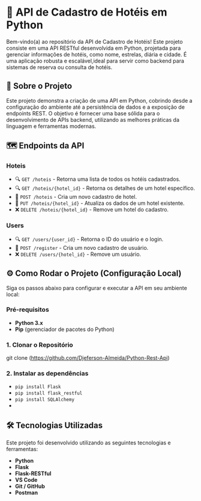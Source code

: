 # 🏨 API de Cadastro de Hotéis em Python

Bem-vindo(a) ao repositório da API de Cadastro de Hotéis! Este projeto consiste em uma API RESTful desenvolvida em Python, projetada para gerenciar informações de hotéis,
como nome, estrelas, diária e cidade. É uma aplicação robusta e escalável,ideal para servir como backend para sistemas de reserva ou consulta de hotéis.

## 🚀 Sobre o Projeto

Este projeto demonstra a criação de uma API em Python, cobrindo desde a configuração do ambiente até a persistência de dados e a exposição de endpoints REST. O objetivo é fornecer uma base sólida para o desenvolvimento de APIs backend, utilizando as melhores práticas da linguagem e ferramentas modernas.

## 🗺️ Endpoints da API

### Hoteis

* 🔍 `GET /hoteis` - Retorna uma lista de todos os hotéis cadastrados.
* 🔍 `GET /hoteis/{hotel_id}` - Retorna os detalhes de um hotel específico.
* 📝 `POST /hoteis` - Cria um novo cadastro de hotel.
* 🔄 `PUT /hoteis/{hotel_id}` - Atualiza os dados de um hotel existente.
* ❌ `DELETE /hoteis/{hotel_id}` - Remove um hotel do cadastro.

### Users

* 🔍 `GET /users/{user_id}` - Retorna o ID do usuário e o login.
* 📝 `POST /register` - Cria um novo cadastro de usuário.
* ❌ `DELETE /users/{hotel_id}` - Remove um usuário.

## ⚙️ Como Rodar o Projeto (Configuração Local)

Siga os passos abaixo para configurar e executar a API em seu ambiente local:

### Pré-requisitos
* **Python 3.x**
* **Pip** (gerenciador de pacotes do Python)

### 1. Clonar o Repositório
git clone (https://github.com/Djeferson-Almeida/Python-Rest-Api)

### 2. Instalar as dependências
* `pip install Flask`
* `pip install flask_restful`
* `pip install SQLAlchemy`
*
## 🛠️ Tecnologias Utilizadas
Este projeto foi desenvolvido utilizando as seguintes tecnologias e ferramentas:

* **Python** 
* **Flask** 
* **Flask-RESTful**
* **VS Code** 
* **Git / GitHub**
* **Postman**

